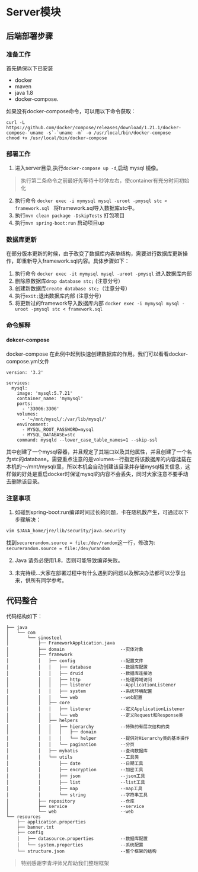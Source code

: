 # Server模块

## 后端部署步骤

### 准备工作
首先确保以下已安装

* docker
* maven
* java 1.8
* docker-compose.

如果没有docker-compose命令，可以用以下命令获取：
```
curl -L https://github.com/docker/compose/releases/download/1.21.1/docker-compose-`uname -s`-`uname -m` -o /usr/local/bin/docker-compose
chmod +x /usr/local/bin/docker-compose
```
### 部署工作

1. 进入server目录,执行`docker-compose up -d`,启动 mysql 镜像。
> 执行第二条命令之前最好先等待十秒钟左右，使container有充分时间初始化

2. 执行命令
`docker exec -i mymysql mysql -uroot -pmysql stc < framework.sql `
   将framework.sql导入数据库stc中。
3. 执行`mvn clean package -DskipTests` 打包项目
4. 执行`mvn spring-boot:run` 启动项目up

### 数据库更新
在部分版本更新的时候，由于改变了数据库内表单结构，需要进行数据库更新操作，即重新导入framework.sql内容。具体步骤如下：

1. 执行命令
`docker exec -it mymysql mysql -uroot -pmysql`
进入数据库内部
2. 删除原数据库`drop database stc;`    (注意分号）
3. 创建新数据库`create database stc;`（注意分号）
4. 执行`exit;`退出数据库内部 (注意分号）
5. 将更新过的framework导入数据库内部
 `docker exec -i mymysql mysql -uroot -pmysql stc < framework.sql `





### 命令解释
#### dokcer-compose
docker-compose 在此例中起到快速创建数据库的作用。我们可以看看docker-compose.yml文件

```
version: '3.2'

services:
  mysql:
    image: 'mysql:5.7.21'
    container_name: 'mymysql'
    ports:
      - '33006:3306'
    volumes:
      - '~/mnt/mysql/:/var/lib/mysql/'
    environment:
      - MYSQL_ROOT_PASSWORD=mysql
      - MYSQL_DATABASE=stc
    command: mysqld --lower_case_table_names=1 --skip-ssl

```
其中创建了一个mysql容器，并且规定了其端口以及其他属性，并且创建了一个名为stc的database。需要重点注意的是volumes一行指定将该数据库的内容挂载在本机的～/mnt/mysql/里，所以本机会自动创建该目录并存储mysql相关信息，这样做的好处是重启docker时保证mysql的内容不会丢失，同时大家注意不要手动去删除该目录。

### 注意事项

1. 如碰到spring-boot:run编译时间过长的问题，卡在随机数产生，可通过以下步骤解决：
```
vim $JAVA_home/jre/lib/security/java.security
```
找到`securerandom.source = file:/dev/random`这一行，修改为:
`securerandom.source = file:/dev/urandom`

2. Java 请务必使用1.8，否则可能导致编译失败。

2. 未完待续...大家在部署过程中有什么遇到的问题以及解决办法都可以分享出来，供所有同学参考。



## 代码整合
代码结构如下：
```aidl
├── java
│   └── com
│       └── sinosteel
│           ├── FrameworkApplication.java
│           ├── domain                     --实体对象
│           ├── framework                  
│           │   ├── config                 --配置文件
│           │   │   ├── database           --数据库配置
│           │   │   ├── druid              --数据库连接池
│           │   │   ├── http               --处理跨域访问
│           │   │   ├── listener           --ApplicationListener
│           │   │   ├── system             --系统环境配置
│           │   │   └── web                --web配置
│           │   ├── core
│           │   │   ├── listener           --定义ApplicationListener
│           │   │   └── web                --定义Request和Response类
│           │   ├── helpers
│           │   │   ├── hierarchy          --特殊的有层次结构的类
│           │   │   │   ├── domain
│           │   │   │   └── helper         --提供对Hierarchy类的基本操作
│           │   │   └── pagination         --分页
│           │   ├── mybatis                --查询数据库
│           │   └── utils                  --工具类
│           │       ├── date               --日期工具
│           │       ├── encryption         --加密工具
│           │       ├── json               --json工具
│           │       ├── list               --list工具
│           │       ├── map                --map工具
│           │       └── string             --字符串工具
│           ├── repository                 --仓库
│           ├── service                    --service
│           └── web                        --web
└── resources                              
    ├── application.properties
    ├── banner.txt
    ├── config
    │   ├── datasource.properties          --数据库配置
    │   └── system.properties              --系统配置
    └── structure.json                     --整个框架的结构
```

> 特别感谢李青坪师兄帮助我们整理框架
